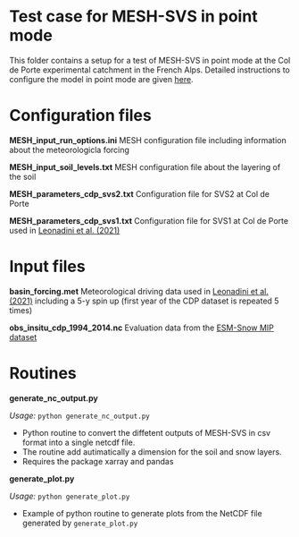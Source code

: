 # Test case for MESH-SVS in point mode

This folder contains a setup for a test of MESH-SVS in  point mode at the Col de Porte experimental catchment in the French Alps. Detailed instructions to configure the model in point mode are given [here](https://wiki.usask.ca/pages/viewpage.action?pageId=1716094475). 

# Configuration files

**MESH_input_run_options.ini**  MESH configuration file including information about the meteorologicla forcing

**MESH_input_soil_levels.txt** MESH configuration file about the layering of the soil 

**MESH_parameters_cdp_svs2.txt** Configuration file for SVS2 at Col de Porte 

**MESH_parameters_cdp_svs1.txt** Configuration file for SVS1 at Col de Porte used in [Leonadini et al. (2021)](https://journals.ametsoc.org/view/journals/hydr/aop/JHM-D-20-0249.1/JHM-D-20-0249.1.xml) 

# Input files 

**basin_forcing.met** Meteorological driving data used in [Leonadini et al. (2021)](https://journals.ametsoc.org/view/journals/hydr/aop/JHM-D-20-0249.1/JHM-D-20-0249.1.xml) including a 5-y spin up (first year of the CDP dataset is repeated 5 times) 

**obs_insitu_cdp_1994_2014.nc** Evaluation data from the [ESM-Snow MIP dataset](https://doi.pangaea.de/10.1594/PANGAEA.897575)

# Routines 

**generate_nc_output.py**

*Usage:* `python generate_nc_output.py`

* Python routine to convert the diffetent outputs of MESH-SVS in csv format into a single netcdf file. 
* The routine add autimatically a dimension for the soil and snow layers. 
* Requires the package xarray and pandas

**generate_plot.py**

*Usage:* `python generate_plot.py`

* Example of python routine to generate plots from the NetCDF file generated by `generate_plot.py`
